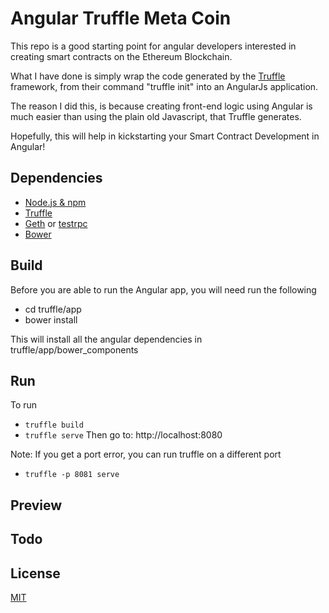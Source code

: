 # Angular Truffle Meta Coin 
This repo is a good starting point for angular developers interested in creating
smart contracts on the Ethereum Blockchain.

What I have done is simply wrap the code generated by the [Truffle](https://github.com/ConsenSys/truffle)
framework, from their command "truffle init" into an AngularJs application.

The reason I did this, is because creating front-end logic using Angular is much easier than 
using the plain old Javascript, that Truffle generates. 

Hopefully, this will help in kickstarting your Smart Contract Development in Angular! 

## Dependencies
* [Node.js & npm](https://nodejs.org)
* [Truffle](https://github.com/ConsenSys/truffle)
* [Geth](https://github.com/ethereum/go-ethereum/wiki/geth) or [testrpc](https://github.com/ethereumjs/testrpc)
* [Bower](https://bower.io/)

## Build
Before you are able to run the Angular app, you will need run the following
* cd truffle/app
* bower install

This will install all the angular dependencies in truffle/app/bower_components 

## Run
To run
*  `truffle build`
*  `truffle serve`
Then go to: http://localhost:8080

Note: If you get a port error, you can run truffle on a different port
*  `truffle -p 8081 serve`

## Preview


## Todo

## License
[MIT](https://github.com/paulpreibisch-io/angular_blockchain_marketplace/blob/master/LICENSE)
